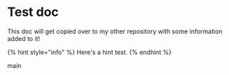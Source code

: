 # Test doc

This doc will get copied over to my other repository with some information added to it! 

{% hint style="info" %}
Here's a hint test.
{% endhint %}


main
